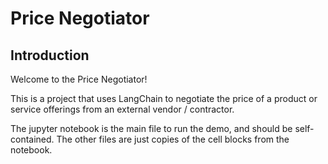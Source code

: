 # Price Negotiator

## Introduction

Welcome to the Price Negotiator! 

This is a project that uses LangChain to negotiate the price of a product or service offerings from an external vendor / contractor.

The jupyter notebook is the main file to run the demo, and should be self-contained. The other files are just copies of the cell blocks from the notebook.
